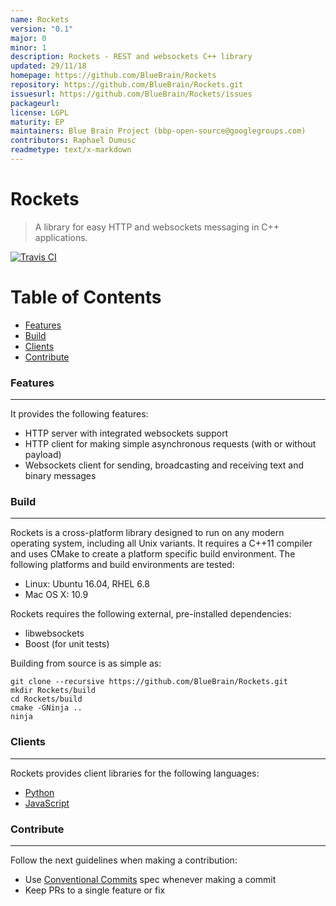 ```yaml
---
name: Rockets
version: "0.1"
major: 0
minor: 1
description: Rockets - REST and websockets C++ library
updated: 29/11/18
homepage: https://github.com/BlueBrain/Rockets
repository: https://github.com/BlueBrain/Rockets.git
issuesurl: https://github.com/BlueBrain/Rockets/issues
packageurl: 
license: LGPL
maturity: EP
maintainers: Blue Brain Project (bbp-open-source@googlegroups.com)
contributors: Raphael Dumusc
readmetype: text/x-markdown
---
```

# Rockets

> A library for easy HTTP and websockets messaging in C++ applications.

[![Travis CI](https://img.shields.io/travis/BlueBrain/Rockets/master.svg?style=flat-square)](https://travis-ci.org/BlueBrain/Rockets)


# Table of Contents

* [Features](#features)
* [Build](#build)
* [Clients](#clients)
* [Contribute](#contribute)


### Features
------------
It provides the following features:

* HTTP server with integrated websockets support
* HTTP client for making simple asynchronous requests (with or without payload)
* Websockets client for sending, broadcasting and receiving text and binary
  messages


### Build
---------
Rockets is a cross-platform library designed to run on any modern operating
system, including all Unix variants. It requires a C++11 compiler and uses CMake
to create a platform specific build environment. The following platforms and
build environments are tested:

* Linux: Ubuntu 16.04, RHEL 6.8
* Mac OS X: 10.9

Rockets requires the following external, pre-installed dependencies:

* libwebsockets
* Boost (for unit tests)

Building from source is as simple as:
```shell
git clone --recursive https://github.com/BlueBrain/Rockets.git
mkdir Rockets/build
cd Rockets/build
cmake -GNinja ..
ninja
```


### Clients
-----------
Rockets provides client libraries for the following languages:

* [Python](./python/README.md)
* [JavaScript](./js/README.md)


### Contribute
--------------
Follow the next guidelines when making a contribution:

* Use [Conventional Commits](https://www.conventionalcommits.org) spec whenever making a commit
* Keep PRs to a single feature or fix


